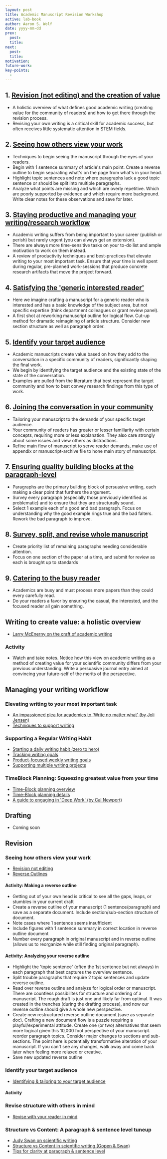 ```yaml
---
layout: post
title: Academic Manuscript Revision Workshop
active: lab-book
author: Aaron S. Wolf
date: yyyy-mm-dd
prev:
  post:
  title:
next:
  post:
  title:
motivation:
future-work:
key-points:
  -
---
```


## 1. [Revision (not editing) and the creation of value]()
- A holistic overview of what defines good academic writing (creating value for the community of readers) and how to get there through the revision process.
- Revising your own writing is a critical skill for academic success, but often receives little systematic attention in STEM fields.

## 2. [Seeing how others view your work]()
- Techniques to begin seeing the manuscript through the eyes of your readers.
- Begin with 1 sentence summary of article's main point. Create a reverse outline to begin separating what's on the page from what's in your head.
- Highlight topic sentences and note where paragraphs lack a good topic sentence or should be split into multiple paragraphs.
- Analyze what points are missing and which are overly repetitive. Which are poorly supported by evidence and which require more background. Write clear notes for these observations and save for later.

## 3. [Staying productive and managing your writing/research workflow]()
- Academic writing suffers from being important to your career (publish or perish) but rarely urgent (you can always get an extension).
- There are always more time-sensitive tasks on your to-do list and ample motivation to work on them instead.
- A review of productivity techniques and best-practices that elevate writing to your most important task. Ensure that your time is well spent during regular, pre-planned work-sessions that produce concrete research artifacts that move the project forward.

## 4. [Satisfying the 'generic interested reader']()
- Here we imagine crafting a manuscript for a generic reader who is interested and has a basic knowledge of the subject area, but not specific expertise (think department colleagues or grant review panel).
- A first shot at reworking manuscript outline for logical flow. Cut-up method for dramatic reimagining of article structure. Consider new section structure as well as paragraph order.

## 5. [Identify your target audience]()
- Academic manuscripts create value based on how they add to the conversation in a specific community of readers, significantly shaping the final work.
- We begin by identifying the target audience and the existing state of the state of the conversation.
- Examples are pulled from the literature that best represent the target community and how to best convey research findings from this type of work.

## 6. [Joining the conversation in your community]()
- Tailoring your manuscript to the demands of your specific target audience.
- Your community of readers has greater or lesser familiarity with certain concepts, requiring more or less explanation. They also care strongly about some issues and view others as distractions.
- Refine main flow of manuscript to serve reader demands, make use of appendix or manuscript-archive file to hone main story of manuscript.

## 7. [Ensuring quality building blocks at the paragraph-level]()
- Paragraphs are the primary building block of persuasive writing, each making a clear point that furthers the argument.
- Survey every paragraph (especially those previously identified as problematic) and to ensure that they are structurally sound.
- Select 1 example each of a good and bad paragraph. Focus on understanding why the good example rings true and the bad falters. Rework the bad paragraph to improve.

## 8. [Survey, split, and revise whole manuscript]()
- Create priority list of remaining paragraphs needing considerable attention.
- Focus on one section of the paper at a time, and submit for review as each is brought up to standards

## 9. [Catering to the busy reader]()
- Academics are busy and must process more papers than they could every carefully read.
- Do your readers a favor by ensuring the casual, the interested, and the focused reader all gain something.



## Writing to create value: a holistic overview
* [Larry McEnerny on the craft of academic writing](https://www.youtube.com/watch?v=vtIzMaLkCaM&list=PLOpUTfItK20h_5LQLG2voWtygsT4OL5K2&index=1&t=39s)

### Activity
* Watch and take notes. Notice how this view on academic writing as a method of creating value for your scientific community differs from your previous understanding. Write a persuasive journal entry aimed at convincing your future-self of the merits of the perspective.

## Managing your writing workflow
### Elevating writing to your most important task
* [An impassioned plea for academics to 'Write no matter what' (by Joli Jensen)](https://www.jolijensen.com/write-no-matter-what)
* [Techniques to support writing](https://www.writingclearscience.com.au/how-to-write-when-you-dont-feel-like-it/)

### Supporting a Regular Writing Habit
* [Starting a daily writing habit (zero to hero)](https://katelynknox.com/productivity/habits-and-automation/start-daily-academic-writing-habit-scratch/)
* [Tracking writing goals](https://katelynknox.com/academic-writing/how-to-publish-more-tracking-goals/)
* [Product-focused weekly writing goals](https://katelynknox.com/academic-writing/set-product-focused-weekly-writing-goals/)
* [Supporting multiple writing projects](https://katelynknox.com/academic-writing/balance-multiple-projects/)

### TimeBlock Planning: Squeezing greatest value from your time
* [Time-Block planning overview](https://www.timeblockplanner.com/)
* [Time-Block planning details](https://www.calnewport.com/blog/2013/12/21/deep-habits-the-importance-of-planning-every-minute-of-your-work-day/)
* [A guide to engaging in 'Deep Work' (by Cal Newport)](https://www.grandcentralpublishing.com/titles/cal-newport/deep-work/9781455586691/)

## Drafting
* Coming soon


## Revision

### Seeing how others view your work
* [Revision not editing](https://patthomson.net/2014/02/24/good-academic-writing-its-about-revision-not-editing/)
* [Reverse Outlines](https://writing.wisc.edu/handbook/process/reverseoutlines/)

#### Activity: Making a reverse outline
* Getting out of your own head is critical to see all the gaps, leaps, or stumbles in your current draft
* Create a reverse outline of your manuscript (1 sentence/paragraph) and save as a separate document. Include section/sub-section structure of document.
* Note cases where 1 sentence seems insufficient
* Include figures with 1 sentence summary in correct location in reverse outline document
* Number every paragraph in original manuscript and in reverse outline (allows us to reorganize while still finding original paragraph).

#### Activity: Analyzing your reverse outline
* Highlight the 'topic sentence' (often the 1st sentence but not always) in each paragraph that best captures the overview sentence.
* Split trouble paragraphs that require 2 topic sentences and update reverse outline.
* Read over reverse outline and analyze for logical order or manuscript. There are countless possibilites for structure and ordering of a manuscript. The rough draft is just one and likely far from optimal. It was created in the trenches (during the drafting process), and now our reverse outline should give a whole new perspective.
* Create new restructured reverse outline document (save as separate doc). Crafting a new document flow is a puzzle requiring a playful/experimental attitude. Create one (or two) alternatives that seem more logical given this 10,000 foot perspective of your manuscript. reorder paragraph topics. Consider major changes to sections and sub-sections. The point here is potentially transformative alteration of your manuscript. If you can't see any changes, walk away and come back later when feeling more relaxed or creative.
* Save new updated reverse outline


### Identify your target audience
* [Identifying & tailoring to your target audience](https://www.writingclearscience.com.au/targetaudience/)

#### Activity


### Revise structure with others in mind
* [Revise with your reader in mind](https://patthomson.net/2018/10/29/revising-with-a-reader-in-mind-ten-questions/)


### Structure vs Content: A paragraph & sentence level tuneup
* [Judy Swan on scientific writing](https://www.youtube.com/watch?v=jLPCdDp_LE0&list=PLOpUTfItK20h_5LQLG2voWtygsT4OL5K2&index=7&t=4566s)
* [Structure vs Content in scientific writing (Gopen & Swan)](https://www.americanscientist.org/blog/the-long-view/the-science-of-scientific-writing)
* [Tips for clarity at paragraph & sentence level](http://www.personal.psu.edu/faculty/c/a/caw43/behrendwriting/paragraphsentence.html)
